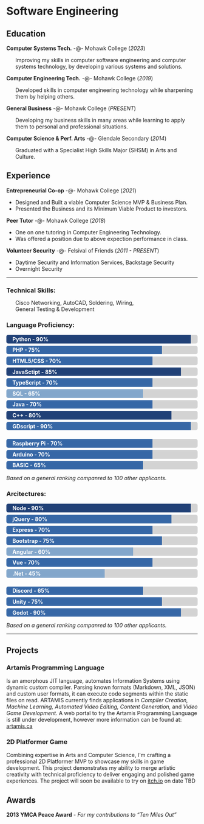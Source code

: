 <style>
  .bar { margin-bottom: 6px; background-color: lightgray; border-radius: 5px }
  .bar div { padding: 0.2em 16px; background-color: #3667A6; color: white; font-weight: bold; border-radius: 5px 0px 0px 5px }
  .bar .highlight { background-color: #214177 }
  .bar .lowlight { background-color: #82A6CB }
  
  li:only-child { list-style: none }
  *:has(+ul) { margin-bottom: 0px }
</style>

# Software Engineering

## Education
**Computer Systems Tech.** -@- Mohawk College (_2023_)
- Improving my skills in computer software engineering and computer systems technology, by developing various systems and solutions.

**Computer Engineering Tech.** -@- Mohawk College (_2019_)
- Developed skills in computer engineering technology while sharpening them by helping others.

**General Business** -@- Mohawk College (_PRESENT_)
- Developing my business skills in many areas while learning to apply them to personal and professional situations.

**Computer Science & Perf. Arts** -@- Glendale Secondary (_2014_)
- Graduated with a Specialist High Skills Major (SHSM) in Arts and Culture.

## Experience
**Entrepreneurial Co-op** -@- Mohawk College (_2021_)
- Designed and Built a viable Computer Science MVP & Business Plan.
- Presented the Business and its Minimum Viable Product to investors.

**Peer Tutor** -@- Mohawk College (_2018_)
- One on one tutoring in Computer Engineering Technology.
- Was offered a position due to above expection performance in class.

**Volunteer Security** -@- Felsival of Friends (_2011 - PRESENT_)
- Daytime Security and Information Services, Backstage Security
- Overnight Security

<hr>

### Technical Skills:
- Cisco Networking, AutoCAD, Soldering, Wiring,<br> General Testing & Development

### Language Proficiency:
<div class="bar"><div class="highlight" style="width:90%">Python - 90%</div></div>
<div class="bar"><div class="" style="width:75%">PHP - 75%</div></div>
<div class="bar"><div class="" style="width:70%">HTML5/CSS - 70%</div></div>
<div class="bar"><div class="highlight" style="width:85%">JavaSctipt - 85%</div></div>
<div class="bar"><div class="" style="width:70%">TypeScript - 70%</div></div>
<div class="bar"><div class="lowlight" style="width:65%">SQL - 65%</div></div>
<div class="bar"><div class="" style="width:70%">Java - 70%</div></div>
<div class="bar"><div class="highlight" style="width:80%">C++ - 80%</div></div>
<div class="bar"><div class="" style="width:90%">GDscript - 90%</div></div>
<br>
<div class="bar"><div class="" style="width:70%">Raspberry Pi - 70%</div></div>
<div class="bar"><div class="" style="width:70%">Arduino - 70%</div></div>
<div class="bar"><div class="w3-indigo" style="width:65%">BASIC - 65%</div></div>

_Based on a general ranking companred to 100 other applicants._
<br>

### Arcitectures:
<div class="bar"><div class="highlight" style="width:90%">Node - 90%</div></div>
<div class="bar"><div class="" style="width:80%">jQuery - 80%</div></div>
<div class="bar"><div class="" style="width:70%">Express - 70%</div></div>
<div class="bar"><div class="" style="width:75%">Bootstrap - 75%</div></div>
<div class="bar"><div class="lowlight" style="width:60%">Angular - 60%</div></div>
<div class="bar"><div class="" style="width:70%">Vue - 70%</div></div>
<div class="bar"><div class="lowlight" style="width:45%">.Net - 45%</div></div>
<br/>
<div class="bar"><div class="" style="width:65%">Discord - 65%</div></div>
<div class="bar"><div class="" style="width:75%">Unity - 75%</div></div>
<div class="bar"><div class="" style="width:85%">Godot - 90%</div></div>

_Based on a general ranking companred to 100 other applicants._
<hr>

## Projects
### Artamis Programming Language
Is an amorphous JIT language, automates Information Systems using dynamic custom compiler. Parsing known formats (Markdown, XML, JSON) and custom user formats, it can execute code segments within the static files on read. ARTAMIS currently finds applications in _Compiler Creation, Machine Learning, Automated Video Editing, Content Generation,_ and _Video Game Development_.
A web portal to try the Artamis Programming Language is still under development, however more information can be found at: [artamis.ca](https://artamis.ca/about/artamis)

### 2D Platformer Game
Combining expertise in Arts and Computer Science, I'm crafting a professional 2D Platformer MVP to showcase my skills in game development. This project demonstrates my ability to merge artistic creativity with technical proficiency to deliver engaging and polished game experiences. The project will soon be available to try on [itch.io](https://itch.io) on date TBD

## Awards
**2013 YMCA Peace Award** - _For my contributions to “Ten Miles Out”_


